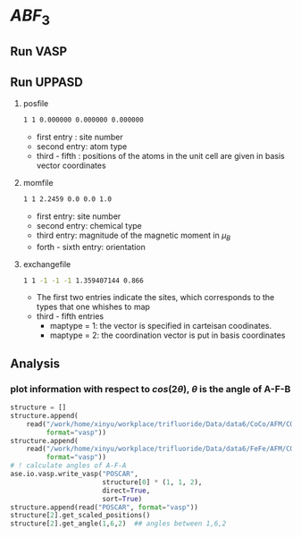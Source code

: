 # $ABF_3$

## Run VASP

## Run UPPASD

1. posfile

   ```bash
   1 1 0.000000 0.000000 0.000000
   ```

   	- first entry : site number
   	- second entry: atom type
   	- third - fifth : positions of the atoms in the unit cell are given in basis vector coordinates

2. momfile

   ```bash
   1 1 2.2459 0.0 0.0 1.0
   ```

   	- first entry: site number
   	- second entry: chemical type
   	- third entry: magnitude of the magnetic moment in $\mu_B$
   	- forth - sixth entry: orientation

3. exchangefile

   ```bash
   1 1 -1 -1 -1 1.359407144 0.866
   ```

   	- The first two entries indicate the sites, which corresponds to the types that one whishes to map
    - third - fifth entries
      - maptype = 1: the vector is specified in carteisan coodinates.
      - maptype = 2:  the coordination vector is put in basis coordinates

## Analysis

### plot information with respect to $cos(2\theta)$, $\theta$ is the angle of A-F-B

```python
structure = []
structure.append(
    read("/work/home/xinyu/workplace/trifluoride/Data/data6/CoCo/AFM/CONTCAR",
         format="vasp"))
structure.append(
    read("/work/home/xinyu/workplace/trifluoride/Data/data6/FeFe/AFM/CONTCAR",
         format="vasp"))
# ! calculate angles of A-F-A
ase.io.vasp.write_vasp("POSCAR",
                       structure[0] * (1, 1, 2), 
                       direct=True,
                       sort=True)
structure.append(read("POSCAR", format="vasp"))
structure[2].get_scaled_positions()
structure[2].get_angle(1,6,2)  ## angles between 1,6,2
```


